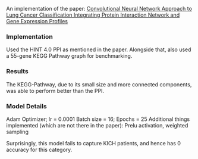 An implementation of the paper: [Convolutional Neural Network Approach to Lung Cancer Classification Integrating Protein Interaction Network and Gene Expression Profiles](https://ieeexplore.ieee.org/document/8567475)

### Implementation
Used the HINT 4.0 PPI as mentioned in the paper. Alongside that, also used a 55-gene KEGG Pathway graph for benchmarking. 
### Results
The KEGG-Pathway, due to its small size and more connected components, was able to perform better than the PPI. 
### Model Details
Adam Optimizer; lr = 0.0001
Batch size = 16; Epochs = 25
Additional things implemented (which are not there in the paper): Prelu activation, weighted sampling

Surprisingly, this model fails to capture KICH patients, and hence has 0 accuracy for this category.
